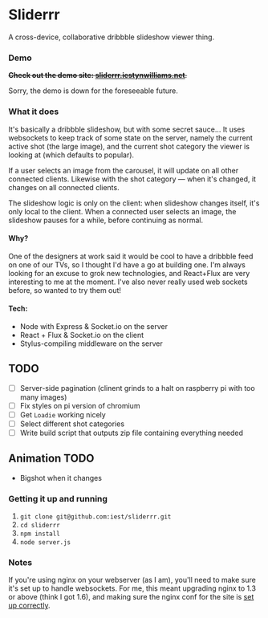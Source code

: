 # Sliderrr

A cross-device, collaborative dribbble slideshow viewer thing.

### Demo

~~**Check out the demo site: [sliderrr.iestynwilliams.net](http://sliderrr.iestynwilliams.net)**.~~

Sorry, the demo is down for the foreseeable future.

### What it does

It's basically a dribbble slideshow, but with some secret sauce... It uses websockets to keep track of some state on the server, namely the current active shot (the large image), and the current shot category the viewer is looking at (which defaults to popular).

If a user selects an image from the carousel, it will update on all other connected clients. Likewise with the shot category — when it's changed, it changes on all connected clients.

The slideshow logic is only on the client: when slideshow changes itself, it's only local to the client. When a connected user selects an image, the slideshow pauses for a while, before continuing as normal.

#### Why?

One of the designers at work said it would be cool to have a dribbble feed on one of our TVs, so I thought I'd have a go at building one.
I'm always looking for an excuse to grok new technologies, and React+Flux are very interesting to me at the moment. I've also never really used web sockets before, so wanted to try them out!

#### Tech:

- Node with Express & Socket.io on the server
- React + Flux & Socket.io on the client
- Stylus-compiling middleware on the server

## TODO
- [ ] Server-side pagination (clinent grinds to a halt on raspberry pi with too many images)
- [ ] Fix styles on pi version of chromium
- [ ] Get `Loadie` working nicely
- [ ] Select different shot categories
- [ ] Write build script that outputs zip file containing everything needed

## Animation TODO

- Bigshot when it changes

### Getting it up and running

1. `git clone git@github.com:iest/sliderrr.git`
2. `cd sliderrr`
3. `npm install`
4. `node server.js`

### Notes
If you're using nginx on your webserver (as I am), you'll need to make sure it's set up to handle websockets. For me, this meant upgrading nginx to 1.3 or above (think I got 1.6), and making sure the nginx conf for the site is [set up correctly](http://stackoverflow.com/questions/15193743/nginx-reverse-proxy-websockets).

